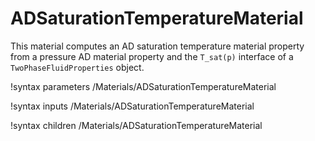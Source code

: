 # ADSaturationTemperatureMaterial

This material computes an AD saturation temperature material property from a
pressure AD material property and the `T_sat(p)` interface of a
`TwoPhaseFluidProperties` object.

!syntax parameters /Materials/ADSaturationTemperatureMaterial

!syntax inputs /Materials/ADSaturationTemperatureMaterial

!syntax children /Materials/ADSaturationTemperatureMaterial
